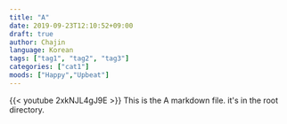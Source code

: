 ```yaml
---
title: "A"
date: 2019-09-23T12:10:52+09:00
draft: true
author: Chajin
language: Korean
tags: ["tag1", "tag2", "tag3"]
categories: ["cat1"]
moods: ["Happy","Upbeat"]
---
```


{{< youtube 2xkNJL4gJ9E >}}
This is the A markdown file. it's in the root directory.

